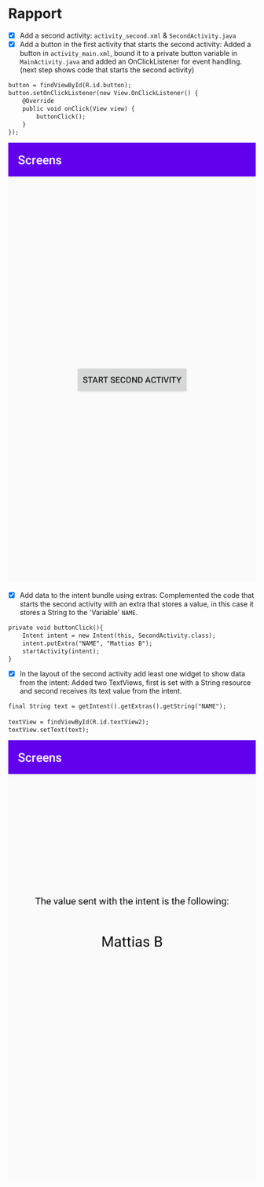 
# Rapport

- [x] Add a second activity:
`activity_second.xml` & `SecondActivity.java`
- [x] Add a button in the first activity that starts the second activity:
Added a button in `activity_main.xml`, bound it to a
private button variable in `MainActivity.java` and added an OnClickListener for event handling.
(next step shows code that starts the second activity)

```
button = findViewById(R.id.button);
button.setOnClickListener(new View.OnClickListener() {
    @Override
    public void onClick(View view) {
        buttonClick();
    }
});
```

![](Screenshot_1.png)

- [x] Add data to the intent bundle using extras:
Complemented the code that starts the second activity with an
extra that stores a value, in this case it stores a String to the 'Variable' `NAME`.

```
private void buttonClick(){
    Intent intent = new Intent(this, SecondActivity.class);
    intent.putExtra("NAME", "Mattias B");
    startActivity(intent);
}
```

- [x] In the layout of the second activity add least one widget to show data from the intent:
Added two TextViews, first is set with a String resource and second receives its text value from the
intent.

```
final String text = getIntent().getExtras().getString("NAME");

textView = findViewById(R.id.textView2);
textView.setText(text);
```

![](Screenshot_2.png)
